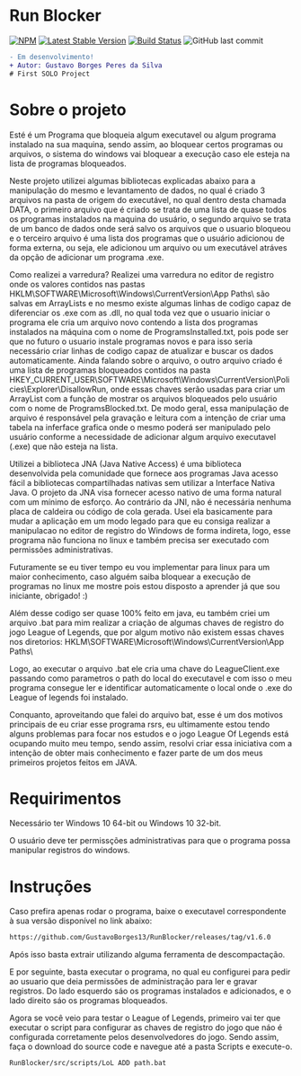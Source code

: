 # Run Blocker
[![NPM](https://img.shields.io/npm/l/react)](https://github.com/GustavoBorges13/RunBlocker/blob/main/LICENSE) 
[![Latest Stable Version](https://img.shields.io/badge/version-v1.6.0-blue)](https://github.com/GustavoBorges13/RunBlocker/releases)
[![Build Status](https://app.travis-ci.com/GustavoBorges13/RunBlocker.svg?branch=main)](https://app.travis-ci.com/GustavoBorges13/RunBlocker)
![GitHub last commit](https://img.shields.io/github/last-commit/GustavoBorges13/RunBlocker)

```diff
- Em desenvolvimento!
+ Autor: Gustavo Borges Peres da Silva
# First SOLO Project
```
# Sobre o projeto
 Esté é um Programa que bloqueia algum executavel ou algum programa instalado na sua maquina, sendo assim, ao bloquear certos programas ou arquivos, o sistema do windows vai bloquear a execução caso ele esteja na lista de programas bloqueados. 
 
 Neste projeto utilizei algumas bibliotecas explicadas abaixo para a manipulação do mesmo e levantamento de dados, no qual é criado 3 arquivos na pasta de origem do executável, no qual dentro desta chamada DATA, o primeiro arquivo que é criado se trata de uma lista de quase todos os programas instalados na maquina do usuário, o segundo arquivo se trata de um banco de dados onde será salvo os arquivos que o usuario bloqueou e o terceiro arquivo é uma lista dos programas que o usuário adicionou de forma externa, ou seja, ele adicionou um arquivo ou um executável atráves da opção de adicionar um programa .exe. 
 
 Como realizei a varredura? Realizei uma varredura no editor de registro onde os valores contidos nas pastas HKLM\SOFTWARE\Microsoft\Windows\CurrentVersion\App Paths\ são salvas em ArrayLists e no mesmo existe algumas linhas de codigo capaz de diferenciar os .exe com as .dll, no qual toda vez que o usuario iniciar o programa ele cria um arquivo novo contendo a lista dos programas instalados na máquina com o nome de ProgramsInstalled.txt, pois pode ser que no futuro o usuario instale programas novos e para isso seria necessário criar linhas de codigo capaz de atualizar e buscar os dados automaticamente. Ainda falando sobre o arquivo, o outro arquivo criado é uma lista de programas bloqueados contidos na pasta HKEY_CURRENT_USER\SOFTWARE\Microsoft\Windows\CurrentVersion\Policies\Explorer\DisallowRun, onde essas chaves serão usadas para criar um ArrayList com a função de mostrar os arquivos bloqueados pelo usuário com o nome de ProgramsBlocked.txt. De modo geral, essa manipulação de arquivo é responsável pela gravação e leitura com a intenção de criar uma tabela na inferface grafica onde o mesmo poderá ser manipulado pelo usuário conforme a necessidade de adicionar algum arquivo executavel (.exe) que não esteja na lista. 
 
 Utilizei a biblioteca JNA (Java Native Access) é uma biblioteca desenvolvida pela comunidade que fornece aos programas Java acesso fácil a bibliotecas compartilhadas nativas sem utilizar a Interface Nativa Java. O projeto da JNA visa fornecer acesso nativo de uma forma natural com um mínimo de esforço. Ao contrário da JNI, não é necessária nenhuma placa de caldeira ou código de cola gerada. Usei ela basicamente para mudar a aplicação em um modo legado para que eu consiga realizar a manipulacao no editor de registro do Windows de forma indireta, logo, esse programa não funciona no linux e também precisa ser executado com permissões administrativas.
 
 Futuramente se eu tiver tempo eu vou implementar para linux para um maior conhecimento, caso alguém saiba bloquear a execução de programas no linux me mostre pois estou disposto a aprender já que sou iniciante, obrigado! :)

 Além desse codigo ser quase 100% feito em java, eu também criei um arquivo .bat para mim realizar a criação de algumas chaves de registro do jogo League of Legends, que por algum motivo não existem essas chaves nos diretorios:
  HKLM\SOFTWARE\Microsoft\Windows\CurrentVersion\App Paths\
  
Logo, ao executar o arquivo .bat ele cria uma chave do LeagueClient.exe passando como parametros o path do local do executavel e com isso o meu programa consegue ler e identificar automaticamente o local onde o .exe do League of legends foi instalado.

Conquanto, aproveitando que falei do arquivo bat, esse é um dos motivos principais de eu criar esse programa rsrs, eu ultimamente estou tendo alguns problemas para focar nos estudos e o jogo League Of Legends está ocupando muito meu tempo, sendo assim, resolvi criar essa iniciativa com a intenção de obter mais conhecimento e fazer parte de um dos meus primeiros projetos feitos em JAVA.


# Requirimentos
Necessário ter Windows 10 64-bit ou Windows 10 32-bit.

O usuário deve ter permissções administrativas para que o programa possa manipular registros do windows.

# Instruções
Caso prefira apenas rodar o programa, baixe o executavel correspondente à sua versão disponível no link abaixo: 
```sh
https://github.com/GustavoBorges13/RunBlocker/releases/tag/v1.6.0
```

Após isso basta extrair utilizando alguma ferramenta de descompactação.

E por seguinte, basta executar o programa, no qual eu configurei para pedir ao usuario que deia permissões de administração para ler e gravar registros.
Do lado esquerdo sáo os programas instalados e adicionados, e o lado direito sáo os programas bloqueados.

Agora se você veio para testar o League of Legends, primeiro vai ter que executar o script para configurar as chaves de registro do jogo que náo é configurada corretamente pelos desenvolvedores do jogo. Sendo assim, faça o download do source code e navegue até a pasta Scripts e execute-o.
```sh
RunBlocker/src/scripts/LoL ADD path.bat
```
